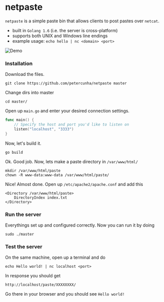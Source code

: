 # netpaste
`netpaste` is a simple paste bin that allows clients to post pastes over `netcat`.
- built in `Golang 1.6` (i.e. the server is cross-platform)
- supports both UNIX and Windows line endings
- example usage: `echo hello | nc <domain> <port>`


![Demo](https://i.imgur.com/i0zzAsX.gif)



### Installation
Download the files.

    git clone https://github.com/petercunha/netpaste master
  
  
Change dirs into master

    cd master/
    

Open up `main.go` and enter your desired connection settings.
```go
func main() {
	// Specify the host and port you'd like to listen on
	listen("localhost", "3333")
}
```


Now, let's build it.

    go build


Ok. Good job. Now, lets make a paste directory in `/var/www/html/`

    mkdir /var/www/html/paste
    chown -R www-data:www-data /var/www/html/paste/

Nice! Almost done. Open up `/etc/apache2/apache.conf` and add this
```
<Directory /var/www/html/paste>
	DirectoryIndex index.txt
</Directory>
```



### Run the server
Everythings set up and configured correctly. Now you can run it by doing

    sudo ./master



### Test the server
On the same machine, open up a terminal and do

    echo Hello world! | nc localhost <port>

In response you should get

    http://localhost/paste/XXXXXXXX/

Go there in your browser and you should see `Hello world!`
